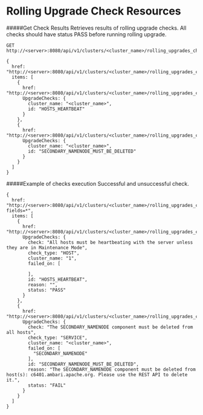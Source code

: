 <!---
Licensed to the Apache Software Foundation (ASF) under one or more
contributor license agreements. See the NOTICE file distributed with
this work for additional information regarding copyright ownership.
The ASF licenses this file to You under the Apache License, Version 2.0
(the "License"); you may not use this file except in compliance with
the License. You may obtain a copy of the License at

http://www.apache.org/licenses/LICENSE-2.0

Unless required by applicable law or agreed to in writing, software
distributed under the License is distributed on an "AS IS" BASIS,
WITHOUT WARRANTIES OR CONDITIONS OF ANY KIND, either express or implied.
See the License for the specific language governing permissions and
limitations under the License.
-->

# Rolling Upgrade Check Resources

#####Get Check Results
Retrieves results of rolling upgrade checks. All checks should have status PASS before running rolling upgrade.

    GET http://<server>:8080/api/v1/clusters/<cluster_name>/rolling_upgrades_check/
    
    {
      href: "http://<server>:8080/api/v1/clusters/<cluster_name>/rolling_upgrades_check/",
      items: [
        {
          href: "http://<server>:8080/api/v1/clusters/<cluster_name>/rolling_upgrades_check/HOSTS_HEARTBEAT",
          UpgradeChecks: {
            cluster_name: "<cluster_name>",
            id: "HOSTS_HEARTBEAT"
          }
        },
        {
          href: "http://<server>:8080/api/v1/clusters/<cluster_name>/rolling_upgrades_check/SECONDARY_NAMENODE_MUST_BE_DELETED",
          UpgradeChecks: {
            cluster_name: "<cluster_name>",
            id: "SECONDARY_NAMENODE_MUST_BE_DELETED"
          }
        }
      ]
    }

#####Example of checks execution
Successful and unsuccessful check.

    {
      href: "http://<server>:8080/api/v1/clusters/<cluster_name>/rolling_upgrades_check/?fields=*",
      items: [
        {
          href: "http://<server>:8080/api/v1/clusters/<cluster_name>/rolling_upgrades_check/HOSTS_HEARTBEAT",
          UpgradeChecks: {
            check: "All hosts must be heartbeating with the server unless they are in Maintenance Mode",
            check_type: "HOST",
            cluster_name: "1",
            failed_on: [
              
            ],
            id: "HOSTS_HEARTBEAT",
            reason: "",
            status: "PASS"
          }
        },
        {
          href: "http://<server>:8080/api/v1/clusters/<cluster_name>/rolling_upgrades_check/SECONDARY_NAMENODE_MUST_BE_DELETED",
          UpgradeChecks: {
            check: "The SECONDARY_NAMENODE component must be deleted from all hosts",
            check_type: "SERVICE",
            cluster_name: "<cluster_name>",
            failed_on: [
              "SECONDARY_NAMENODE"
            ],
            id: "SECONDARY_NAMENODE_MUST_BE_DELETED",
            reason: "The SECONDARY_NAMENODE component must be deleted from host(s): c6401.ambari.apache.org. Please use the REST API to delete it.",
            status: "FAIL"
          }
        }
      ]
    }
